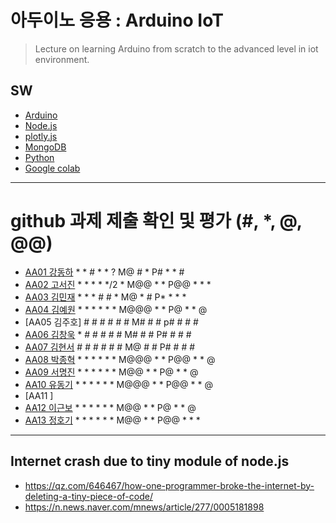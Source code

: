 # 아두이노 응용 : Arduino IoT
> Lecture on learning Arduino from scratch to the advanced level in iot environment.

## SW
- [Arduino](https://www.arduino.cc/)
- [Node.js](https://nodejs.org/ko/)
- [plotly.js](https://plot.ly/)
- [MongoDB](https://www.mongodb.com/download-center#community)
- [Python](https://www.anaconda.com)
- [Google colab](https://colab.research.google.com/)
---

# github 과제 제출 확인 및 평가 (#, *, @, @@)
- [AA01	강동하](https://github.com/kangdongha2/aa01) * * # * * ? M@ # * P# * * #
- [AA02	고서진](https://github.com/spaceko126/AA02) * * * * */2 * M@@ * * P@@ * * *
- [AA03	김민재](https://github.com/AR23-KMJ/aa03) * * * # # * M@ * # P* * * *
- [AA04	김예원](https://github.com/yewon1621/aa04) * * * * * * M@@@ * * P@ * * @
- [AA05	김주호] # # # # # # M# # # p# # # #
- [AA06 김창욱](https://github.com/HM0007/AA06) * # # # # # M# # # P# # # #
- [AA07	김현서](https://github.com/HyunSeo0928/AA07) # # # # # # M@ # # P# # # #
- [AA08 박종혁](https://github.com/Park-Jong-Hyeok/aa08) * * * * * * M@@@ * * P@@ * * @
- [AA09	서명진](https://github.com/smj3343/aa09) * * * * * * M@@ * * P@ * * @
- [AA10	유동기](https://github.com/wtfwtfs/aa10) * * * * * * M@@@ * * P@@ * * @
- [AA11	]
- [AA12 이근보](https://github.com/GuenBoLee/aa12) * * * * * * M@@ * * P@ * * @
- [AA13	정호기](https://github.com/JeongHogi/AA13) * * * * * * M@@ * * P@@ * * *

---
## Internet crash due to tiny module of node.js
* https://qz.com/646467/how-one-programmer-broke-the-internet-by-deleting-a-tiny-piece-of-code/
* https://n.news.naver.com/mnews/article/277/0005181898

